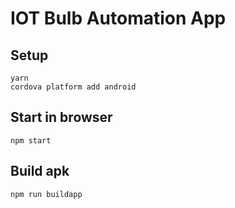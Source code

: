 # IOT Bulb Automation App

## Setup
`yarn`<br/>
`cordova platform add android`


## Start in browser
`npm start`


## Build apk
`npm run buildapp`
